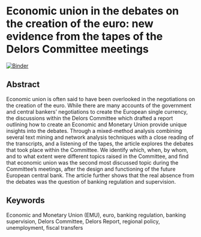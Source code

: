# Economic union in the debates on the creation of the euro: new evidence from the tapes of the Delors Committee meetings

[![Binder](https://mybinder.org/badge_logo.svg)]([https://mybinder.org](https://jdh-binder.curvenote.dev/services/binder/v2/gh/jdh-observer/4ZDXFXQwhoA8/main?filepath=delors_anonymised.ipynb))

## Abstract
Economic union is often said to have been overlooked in the negotiations on the creation of the euro. While there are many accounts of the government and central bankers’ negotiations to create the European single currency, the discussions within the Delors Committee which drafted a report outlining how to create an Economic and Monetary Union provide unique insights into the debates. Through a mixed-method analysis combining several text mining and network analysis techniques with a close reading of the transcripts, and a listening of the tapes, the article explores the debates that took place within the Committee. We identify which, when, by whom, and to what extent were different topics raised in the Committee, and find that economic union was the second most discussed topic during the Committee’s meetings, after the design and functioning of the future European central bank. The article further shows that the real absence from the debates was the question of banking regulation and supervision.

## Keywords
Economic and Monetary Union (EMU), euro, banking regulation, banking supervision, Delors Committee, Delors Report, regional policy, unemployment, fiscal transfers
